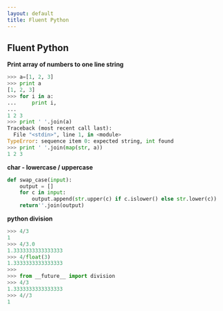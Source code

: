 ```yaml
---
layout: default
title: Fluent Python 
---
```


Fluent Python 
----

**Print array of numbers to one line string**

```python
>>> a=[1, 2, 3]
>>> print a
[1, 2, 3]
>>> for i in a:
...     print i,
... 
1 2 3
>>> print ' '.join(a)
Traceback (most recent call last):
  File "<stdin>", line 1, in <module>
TypeError: sequence item 0: expected string, int found
>>> print ' '.join(map(str, a))
1 2 3
```


**char - lowercase / uppercase**

```python
def swap_case(input):
    output = []
    for c in input:
        output.append(str.upper(c) if c.islower() else str.lower(c))
    return''.join(output) 
```


**python division**

```python
>>> 4/3
1
>>> 4/3.0
1.3333333333333333
>>> 4/float(3)
1.3333333333333333
>>> 
>>> from __future__ import division
>>> 4/3
1.3333333333333333
>>> 4//3
1
```
